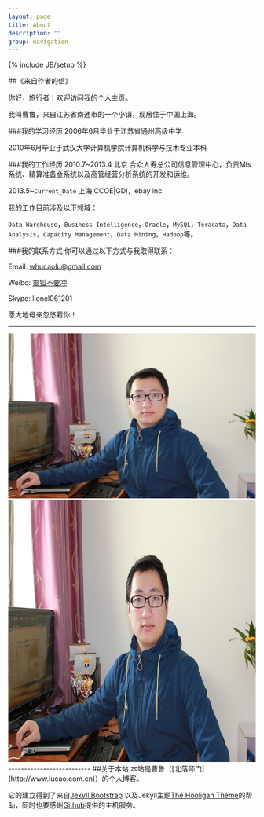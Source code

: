 ```yaml
---
layout: page
title: About
description: ""
group: navigation
---
```

{% include JB/setup %}

##《来自作者的信》

你好，旅行者！欢迎访问我的个人主页。

我叫曹鲁，来自江苏省南通市的一个小镇，现居住于中国上海。

###我的学习经历
2006年6月毕业于江苏省通州高级中学

2010年6月毕业于武汉大学计算机学院计算机科学与技术专业本科

###我的工作经历
2010.7~2013.4 北京 合众人寿总公司信息管理中心，负责Mis系统、精算准备金系统以及高管经营分析系统的开发和运维。

2013.5~`Current_Date` 上海 CCOE|GDI，ebay inc. 

我的工作目前涉及以下领域：

`Data Warehouse`，`Business Intelligence`，`Oracle`，`MySQL`，`Teradata`，`Data Analysis`，`Capacity Management`，`Data Mining`，`Hadoop`等。

###我的联系方式
你可以通过以下方式与我取得联系：

Email: <whucaolu@gmail.com>

Weibo: [靈狐不要冲](http://weibo.com/whucaolu)

Skype: lionel061201

愿大地母亲忽悠着你！

--------------------------
<div class="me">
  <a href="#?n=me" class="poplight" rel="popup1"><img   src='images/me.jpg' /></a>
</div>

<!--POPUP START-->
<div id="popup1" class="popup_block">
<img src='images/me.jpg' alt="Lionel's photo" style="width: 800px; height: 534px;"/> 
</div>
--------------------------
##关于本站
本站是曹鲁（[北落师门](http://www.lucao.com.cn)）的个人博客。

它的建立得到了来自[Jekyll Bootstrap](http://jekyllbootstrap.com) 以及Jekyll主题[The Hooligan Theme](http://github.com/dhulihan/hooligan)的帮助，同时也要感谢[Github](https://github.com)提供的主机服务。


